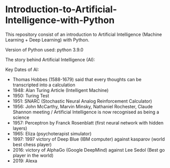 # Introduction-to-Artificial-Intelligence-with-Python
This repository consist of an introduction to Artificial Intelligence (Machine Learning + Deep Learning) with Python.

Version of Python used: python 3.9.0

The story behind Artificial Intelligence (AI):

Key Dates of AI:

- Thomas Hobbes (1588-1679) said that every thoughts can be transcripted into a calculation
- 1948: Alan Turing Article (Intelligent Machine)
- 1950: Turing Test
- 1951: SNARC (Stochastic Neural Analog Reinforcement Calculator)
- 1956: John McCarthy, Marvin Minsky, Nathaniel Rochester, Claude Shannon meeting / Artificial Intelligence is now recognised as being a science
- 1957: Perceptron by Franck Rosenblatt (first neural network with hidden layers)
- 1965: Eliza (psychoterapist simulator)
- 1997: 1997 victory of Deep Blue (IBM computer) against kasparov (world best chess player)
- 2016: victory of AlphaGo (Google DeepMind) against Lee Sedol (Best go player in the world)
- 2019: Alexa 